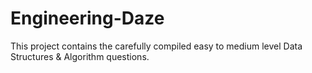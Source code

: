 # Engineering-Daze
This project contains the carefully compiled easy to medium level Data Structures &amp; Algorithm questions. 
